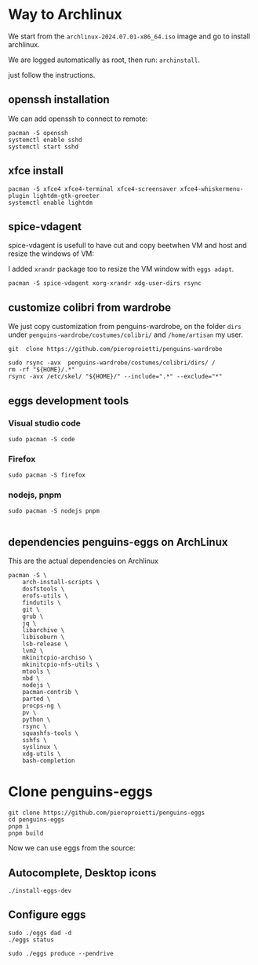 # Way to Archlinux

We start from the `archlinux-2024.07.01-x86_64.iso` image and go to install archlinux.

We are logged automatically as root, then run: `archinstall`.

just follow the instructions.

## openssh installation
We can add openssh to connect to remote:
```
pacman -S openssh
systemctl enable sshd
systemctl start sshd

```

## xfce install
```
pacman -S xfce4 xfce4-terminal xfce4-screensaver xfce4-whiskermenu-plugin lightdm-gtk-greeter
systemctl enable lightdm

```

## spice-vdagent
spice-vdagent is usefull to have cut and copy beetwhen VM and host and resize the windows of VM:

I added `xrandr` package too to resize the VM window with `eggs adapt`.

```
pacman -S spice-vdagent xorg-xrandr xdg-user-dirs rsync

```

## customize colibri from wardrobe
We just copy customization from penguins-wardrobe, on the folder `dirs` under `penguins-wardrobe/costumes/colibri/` and `/home/artisan` my user.

```
git  clone https://github.com/pieroproietti/penguins-wardrobe

sudo rsync -avx  penguins-wardrobe/costumes/colibri/dirs/ /
rm -rf "${HOME}/.*"
rsync -avx /etc/skel/ "${HOME}/" --include=".*" --exclude="*"

```

## eggs development tools

### Visual studio code
```
sudo pacman -S code

```

### Firefox
```
sudo pacman -S firefox

```

### nodejs, pnpm
```
sudo pacman -S nodejs pnpm


```

## dependencies penguins-eggs on ArchLinux
This are the actual dependencies on Archlinux

```
pacman -S \
    arch-install-scripts \
    dosfstools \
    erofs-utils \
    findutils \
    git \
    grub \
    jq \
    libarchive \
    libisoburn \
    lsb-release \
    lvm2 \
    mkinitcpio-archiso \
    mkinitcpio-nfs-utils \
    mtools \
    nbd \
    nodejs \
    pacman-contrib \
    parted \
    procps-ng \
    pv \
    python \
    rsync \
    squashfs-tools \
    sshfs \
    syslinux \
    xdg-utils \
    bash-completion

```

# Clone penguins-eggs
```
git clone https://github.com/pieroproietti/penguins-eggs
cd penguins-eggs
pnpm i
pnpm build

```

Now we can use eggs from the source:

## Autocomplete, Desktop icons
```
./install-eggs-dev
```

## Configure eggs

```
sudo ./eggs dad -d
./eggs status

sudo ./eggs produce --pendrive

```

